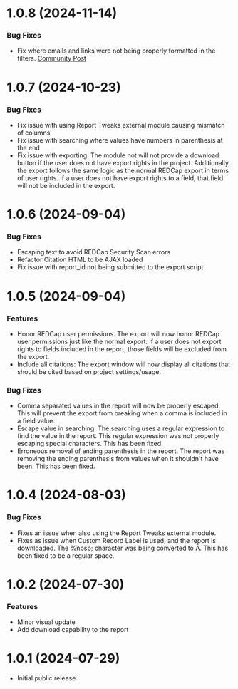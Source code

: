 # 1.0.8 (2024-11-14)

### Bug Fixes

- Fix where emails and links were not being properly formatted in the filters. [Community Post](https://redcap.vumc.org/community/post.php?id=240135&comment=243905)

# 1.0.7 (2024-10-23)

### Bug Fixes

- Fix issue with using Report Tweaks external module causing mismatch of columns
- Fix issue with searching where values have numbers in parenthesis at the end
- Fix issue with exporting. The module not will not provide a download button if the user does not have export rights in the project. Additionally, the export follows the same logic as the normal REDCap export in terms of user rights. If a user does not have export rights to a field, that field will not be included in the export.

# 1.0.6 (2024-09-04)

### Bug Fixes

- Escaping text to avoid REDCap Security Scan errors
- Refactor Citation HTML to be AJAX loaded
- Fix issue with report_id not being submitted to the export script

# 1.0.5 (2024-09-04)

### Features

- Honor REDCap user permissions. The export will now honor REDCap user permissions just like the normal export. If a user does not export rights to fields included in the report, those fields will be excluded from the export.
- Include all citations: The export window will now display all citations that should be cited based on project settings/usage.

### Bug Fixes

- Comma separated values in the report will now be properly escaped. This will prevent the export from breaking when a comma is included in a field value.
- Escape value in searching. The searching uses a regular expression to find the value in the report. This regular expression was not properly escaping special characters. This has been fixed.
- Erroneous removal of ending parenthesis in the report. The report was removing the ending parenthesis from values when it shouldn't have been. This has been fixed.

# 1.0.4 (2024-08-03)

### Bug Fixes

- Fixes an issue when also using the Report Tweaks external module.
- Fixes as issue when Custom Record Label is used, and the report is downloaded. The %nbsp; character was being converted to Â. This has been fixed to be a regular space.

# 1.0.2 (2024-07-30)

### Features

- Minor visual update
- Add download capability to the report

# 1.0.1 (2024-07-29)

- Initial public release
